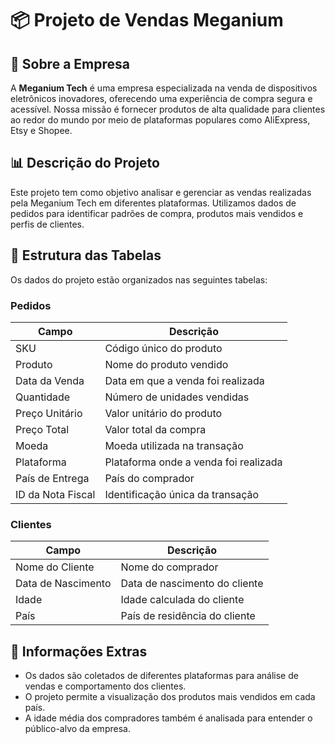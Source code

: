 # 📦 Projeto de Vendas Meganium

## 🏢 Sobre a Empresa
A **Meganium Tech** é uma empresa especializada na venda de dispositivos eletrônicos inovadores, oferecendo uma experiência de compra segura e acessível. Nossa missão é fornecer produtos de alta qualidade para clientes ao redor do mundo por meio de plataformas populares como AliExpress, Etsy e Shopee.

## 📊 Descrição do Projeto
Este projeto tem como objetivo analisar e gerenciar as vendas realizadas pela Meganium Tech em diferentes plataformas. Utilizamos dados de pedidos para identificar padrões de compra, produtos mais vendidos e perfis de clientes.

## 📑 Estrutura das Tabelas
Os dados do projeto estão organizados nas seguintes tabelas:

### **Pedidos**
| Campo             | Descrição                                      |
|------------------|----------------------------------------------|
| SKU             | Código único do produto                       |
| Produto         | Nome do produto vendido                       |
| Data da Venda   | Data em que a venda foi realizada             |
| Quantidade      | Número de unidades vendidas                   |
| Preço Unitário  | Valor unitário do produto                     |
| Preço Total     | Valor total da compra                         |
| Moeda          | Moeda utilizada na transação                   |
| Plataforma      | Plataforma onde a venda foi realizada         |
| País de Entrega | País do comprador                             |
| ID da Nota Fiscal | Identificação única da transação           |

### **Clientes**
| Campo             | Descrição                                      |
|------------------|----------------------------------------------|
| Nome do Cliente | Nome do comprador                             |
| Data de Nascimento | Data de nascimento do cliente             |
| Idade           | Idade calculada do cliente                    |
| País           | País de residência do cliente                  |

## 📌 Informações Extras
- Os dados são coletados de diferentes plataformas para análise de vendas e comportamento dos clientes.
- O projeto permite a visualização dos produtos mais vendidos em cada país.
- A idade média dos compradores também é analisada para entender o público-alvo da empresa.


